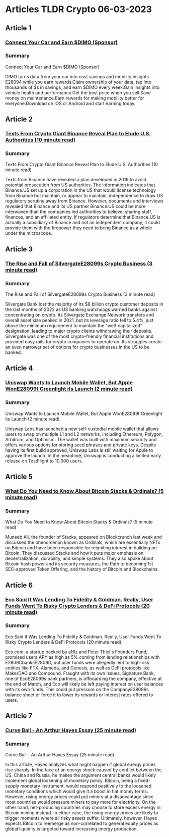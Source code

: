 # Articles TLDR Crypto 06-03-2023

## Article 1
### [Connect Your Car and Earn $DIMO (Sponsor)](https://tldr.tech)
### Summary 
 Connect Your Car and Earn $DIMO (Sponsor)

DIMO turns data from your car into cost savings and mobility insights E28094 while you earn rewards.Claim ownership of your data, tap into thousands of $s in savings, and earn $DIMO every week.Gain insights into vehicle health and performance.Get the best price when you sell.Save money on maintenance.Earn rewards for making mobility better for everyone.Download on iOS or Android and start earning today.

## Article 2
### [Texts From Crypto Giant Binance Reveal Plan to Elude U.S. Authorities (10 minute read)](https://tldr.tech)
### Summary 
 Texts From Crypto Giant Binance Reveal Plan to Elude U.S. Authorities (10 minute read)

Texts from Binance have revealed a plan developed in 2019 to avoid potential prosecution from US authorities. The information indicates that Binance.US set up a corporation in the US that would license technology from Binance but maintain, or appear to maintain, independence to draw US regulatory scrutiny away from Binance. However, documents and interviews revealed that Binance and its US partner Binance.US could be more interwoven than the companies led authorities to believe, sharing staff, finances, and an affiliated entity. If regulators determine that Binance.US is actually a subsidiary of Binance and not an independent company, it could provide them with the firepower they need to bring Binance as a whole under the microscope.

## Article 3
### [The Rise and Fall of SilvergateE28099s Crypto Business (3 minute read)](https://tldr.tech)
### Summary 
 The Rise and Fall of SilvergateE28099s Crypto Business (3 minute read)

Silvergate Bank lost the majority of its $8 billion crypto customer deposits in the last months of 2022 as US banking watchdogs warned banks against concentrating on crypto. Its Silvergate Exchange Network transfers and overall asset size peaked in 2021, but its leverage ratio fell to 5.4%, just above the minimum requirement to maintain the "well-capitalized" designation, leading to major crypto clients withdrawing their deposits. Silvergate was one of the most crypto-friendly financial institutions and provided easy rails for crypto companies to operate on. Its struggles create an even narrower set of options for crypto businesses in the US to be banked.

## Article 4
### [Uniswap Wants to Launch Mobile Wallet, But Apple WonE28099t Greenlight its Launch (2 minute read)](https://tldr.tech)
### Summary 
 Uniswap Wants to Launch Mobile Wallet, But Apple WonE28099t Greenlight its Launch (2 minute read)

Uniswap Labs has launched a new self-custodial mobile wallet that allows users to swap on multiple L1 and L2 networks, including Ethereum, Polygon, Arbitrum, and Optimism. The wallet was built with maximum security and offers various options for storing seed phrases and private keys. Despite having its first build approved, Uniswap Labs is still waiting for Apple to approve the launch. In the meantime, Uniswap is conducting a limited early release on TestFlight to 10,000 users.

## Article 5
### [What Do You Need to Know About Bitcoin Stacks & Ordinals? (5 minute read)](https://tldr.tech)
### Summary 
 What Do You Need to Know About Bitcoin Stacks & Ordinals? (5 minute read)

Muneeb Ali, the founder of Stacks, appeared on Blockcrunch last week and discussed the phenomenon known as Ordinals, which are essentially NFTs on Bitcoin and have been responsible for reigniting interest in building on Bitcoin. They discussed Stacks and how it puts major emphasis on decentralization, durability, and simple systems. They also spoke about Bitcoin hash power and its security measures, the Path to becoming 1st SEC-approved Token Offering, and the history of Bitcoin and Blockchains.

## Article 6
### [Eco Said It Was Lending To Fidelity & Goldman. Really, User Funds Went To Risky Crypto Lenders & DeFi Protocols (20 minute read)](https://tldr.tech)
### Summary 
 Eco Said It Was Lending To Fidelity & Goldman. Really, User Funds Went To Risky Crypto Lenders & DeFi Protocols (20 minute read)

Eco.com, a startup backed by a16z and Peter Thiel's Founders Fund, promised users APY as high as 5% coming from lending relationships with E2809CbanksE2809D, but user funds were allegedly lent to high-risk entities like FTX, Alameda, and Genesis, as well as DeFi protocols like MakerDAO and Compound. Fraught with its own issues, Signature Bank, one of EcoE28099s bank partners, is offboarding the company, effective at the end of March, and Eco will likely be left paying interest on user balances with its own funds. This could put pressure on the CompanyE28099s balance sheet or force it to lower its rewards or interest rates offered to users.

## Article 7
### [Curve Ball - An Arthur Hayes Essay (25 minute read)](https://tldr.tech)
### Summary 
 Curve Ball - An Arthur Hayes Essay (25 minute read)

In this article, Hayes analyzes what might happen if global energy prices rise sharply. In the face of an energy shock caused by conflict between the US, China and Russia, he makes the argument central banks would likely implement global loosening of monetary policy. Bitcoin, being a fixed-supply monetary instrument, would respond positively to the loosened monetary conditions which would give it a boost in fiat money terms. However, rising energy prices could put miners at a disadvantage since most countries would pressure miners to pay more for electricity. On the other hand, net-producing countries may choose to store excess energy in Bitcoin mining instead. In either case, the rising energy prices are likely to trigger moments where all risky assets suffer. Ultimately, however, Hayes expects Bitcoin to reemerge as non-correlated to general equity prices as global liquidity is targeted toward increasing energy production.

